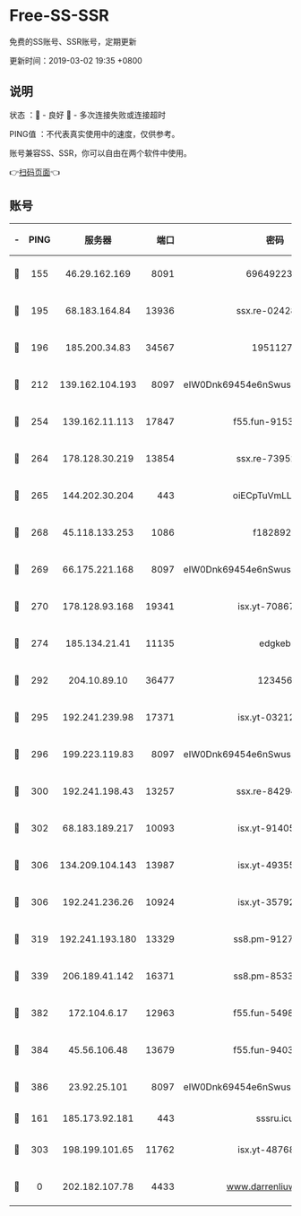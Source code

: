 # Free-SS-SSR

免费的SS账号、SSR账号，定期更新

更新时间：2019-03-02 19:35 +0800

## 说明

状态     ：🙂 - 良好 🙁 - 多次连接失败或连接超时

PING值   ：不代表真实使用中的速度，仅供参考。

账号兼容SS、SSR，你可以自由在两个软件中使用。

👉[扫码页面](https://liesauer.github.io/free-ss-ssr.github.io/)👈

## 账号

|-|PING|服务器|端口|密码|加密方式|区域|
|:----:|:----:|:-----:|-----:|:----:|:----:|:----:|
|🙂|155|46.29.162.169|8091|6964922356|aes-256-cfb|RU|
|🙂|195|68.183.164.84|13936|ssx.re-02428773|aes-256-cfb|US|
|🙂|196|185.200.34.83|34567|19511276|aes-256-cfb|US|
|🙂|212|139.162.104.193|8097|eIW0Dnk69454e6nSwuspv9DmS201tQ0D|aes-256-cfb|JP|
|🙂|254|139.162.11.113|17847|f55.fun-91530926|aes-256-cfb|SG|
|🙂|264|178.128.30.219|13854|ssx.re-73952571|aes-256-cfb|SG|
|🙂|265|144.202.30.204|443|oiECpTuVmLLxk4Ts|aes-256-cfb|US|
|🙂|268|45.118.133.253|1086|f1828920|aes-256-cfb|SG|
|🙂|269|66.175.221.168|8097|eIW0Dnk69454e6nSwuspv9DmS201tQ0D|aes-256-cfb|US|
|🙂|270|178.128.93.168|19341|isx.yt-70867662|aes-256-cfb|SG|
|🙂|274|185.134.21.41|11135|edgkeb|aes-256-cfb|GB|
|🙂|292|204.10.89.10|36477|123456|aes-256-cfb|US|
|🙂|295|192.241.239.98|17371|isx.yt-03212931|aes-256-cfb|US|
|🙂|296|199.223.119.83|8097|eIW0Dnk69454e6nSwuspv9DmS201tQ0D|aes-256-cfb|US|
|🙂|300|192.241.198.43|13257|ssx.re-84294373|aes-256-cfb|US|
|🙂|302|68.183.189.217|10093|isx.yt-91405923|aes-256-cfb|SG|
|🙂|306|134.209.104.143|13987|isx.yt-49355412|aes-256-cfb|SG|
|🙂|306|192.241.236.26|10924|isx.yt-35792736|aes-256-cfb|US|
|🙂|319|192.241.193.180|13329|ss8.pm-91273278|aes-256-cfb|US|
|🙂|339|206.189.41.142|16371|ss8.pm-85330521|aes-256-cfb|SG|
|🙂|382|172.104.6.17|12963|f55.fun-54984893|aes-256-cfb|US|
|🙂|384|45.56.106.48|13679|f55.fun-94035018|aes-256-cfb|US|
|🙂|386|23.92.25.101|8097|eIW0Dnk69454e6nSwuspv9DmS201tQ0D|aes-256-cfb|US|
|🙂|161|185.173.92.181|443|sssru.icu|rc4-md5|RU|
|🙂|303|198.199.101.65|11762|isx.yt-48768869|aes-256-cfb|US|
|🙁|0|202.182.107.78|4433|www.darrenliuwei.com|aes-256-cfb|JP|
